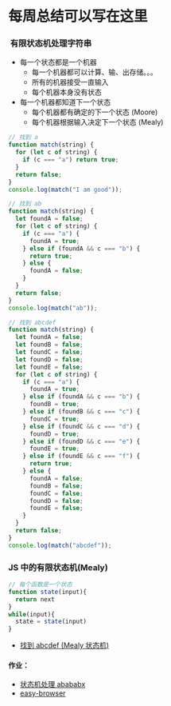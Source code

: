 # 每周总结可以写在这里
###  有限状态机处理字符串
- 每一个状态都是一个机器
  - 每一个机器都可以计算、输、出存储。。。
  - 所有的机器接受一直输入
  - 每个机器本身没有状态
- 每一个机器都知道下一个状态
  - 每个机器都有确定的下一个状态 (Moore)
  - 每个机器根据输入决定下一个状态 (Mealy)


``` Javascript
// 找到 a
function match(string) {
  for (let c of string) {
    if (c === "a") return true;
  }
  return false;
}
console.log(match("I am good"));
```  

``` Javascript
// 找到 ab
function match(string) {
  let foundA = false;
  for (let c of string) {
    if (c === "a") {
      foundA = true;
    } else if (foundA && c === "b") {
      return true;
    } else {
      foundA = false;
    }
  }
  return false;
}
console.log(match("ab"));
```  

``` Javascript
// 找到 abcdef
function match(string) {
  let foundA = false;
  let foundB = false;
  let foundC = false;
  let foundD = false;
  let foundE = false;
  for (let c of string) {
    if (c === "a") {
      foundA = true;
    } else if (foundA && c === "b") {
      foundB = true;
    } else if (foundB && c === "c") {
      foundC = true;
    } else if (foundC && c === "d") {
      foundD = true;
    } else if (foundD && c === "e") {
      foundE = true;
    } else if (foundE && c === "f") {
      return true;
    } else {
      foundA = false;
      foundB = false;
      foundC = false;
      foundD = false;
      foundE = false;
    }
  }
  return false;
}
console.log(match("abcdef"));
````  

### JS 中的有限状态机(Mealy)
``` JavaScript
// 每个函数是一个状态
function state(input){
  return next
}
while(input){
  state = state(input)
}
```  

- [找到 abcdef (Mealy 状态机)](./mealy-status-meachine.js)




#### 作业：
- [状态机处理 abababx](./mealy-status-meachine.js)    
- [easy-browser](./../easy-browser)



